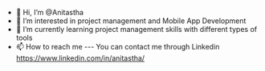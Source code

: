 - 👋 Hi, I’m @Anitastha
- 👀 I’m interested in project management and Mobile App Development
- 🌱 I’m currently learning project management skills with different types of tools
- 📫 How to reach me --- You can contact me through Linkedin https://www.linkedin.com/in/anitastha/


